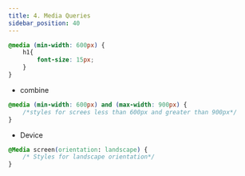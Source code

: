 ```yaml
---
title: 4. Media Queries
sidebar_position: 40
---
```


```css
@media (min-width: 600px) {
    h1{
        font-size: 15px;
    }
}

```

- combine

```css
@media (min-width: 600px) and (max-width: 900px) {
    /*styles for screes less than 600px and greater than 900px*/
}

```


- Device
```css
@Media screen(orientation: landscape) {
    /* Styles for landscape orientation*/
}
```

